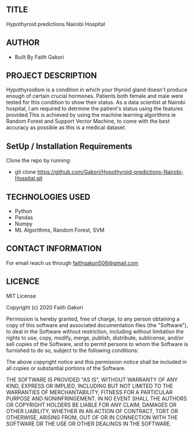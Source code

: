 ##  TITLE
 Hypothyroid predictions Nairobi Hospital

## AUTHOR
 * Built By Faith Gakori

## PROJECT DESCRIPTION
 Hypothyroidism is a condition in which your thyroid gland doesn't produce enough of certain crucial hormones. 
 Patients both female and male were tested for this condition to show their status. As a data scientist at Nairobi hospital, I am required to detrmine the patient's status using the features provided.This is achieved by using the machine learning algorithms ie Random Forest and Support Vector Machine, to come with the best accuracy as possible as this is a medical dataset.

## SetUp / Installation Requirements
  Clone the repo by running:
*   git clone https://github.com/Gakori/Hypothyroid-predictions-Nairobi-Hospital.git

## TECHNOLOGIES USED
* Python
* Pandas
* Numpy
* ML Algorithms, Random Forest, SVM

## CONTACT INFORMATION
 For email reach us through faithgakori506@gmail.com

## LICENCE
MIT License

Copyright (c) 2020 Faith Gakori

Permission is hereby granted, free of charge, to any person obtaining a copy of this software and associated documentation files (the "Software"), to deal in the Software without restriction, including without limitation the rights to use, copy, modify, merge, publish, distribute, sublicense, and/or sell copies of the Software, and to permit persons to whom the Software is furnished to do so, subject to the following conditions:

The above copyright notice and this permission notice shall be included in all copies or substantial portions of the Software.

THE SOFTWARE IS PROVIDED "AS IS", WITHOUT WARRANTY OF ANY KIND, EXPRESS OR IMPLIED, INCLUDING BUT NOT LIMITED TO THE WARRANTIES OF MERCHANTABILITY, FITNESS FOR A PARTICULAR PURPOSE AND NONINFRINGEMENT. IN NO EVENT SHALL THE AUTHORS OR COPYRIGHT HOLDERS BE LIABLE FOR ANY CLAIM, DAMAGES OR OTHER LIABILITY, WHETHER IN AN ACTION OF CONTRACT, TORT OR OTHERWISE, ARISING FROM, OUT OF OR IN CONNECTION WITH THE SOFTWARE OR THE USE OR OTHER DEALINGS IN THE SOFTWARE.
